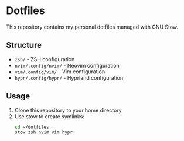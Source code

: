 # Dotfiles

This repository contains my personal dotfiles managed with GNU Stow.

## Structure
- `zsh/` - ZSH configuration
- `nvim/.config/nvim/` - Neovim configuration
- `vim/.config/vim/` - Vim configuration
- `hypr/.config/hypr/` - Hyprland configuration

## Usage
1. Clone this repository to your home directory
2. Use stow to create symlinks:
   ```bash
   cd ~/dotfiles
   stow zsh nvim vim hypr
   ```

